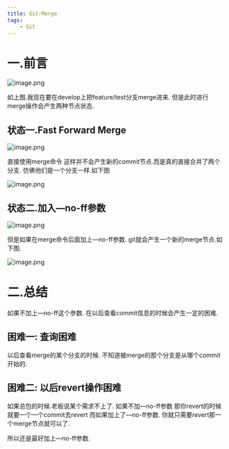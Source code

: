 ```yaml
---
title: Git-Merge
tags:
    - Git
---
```


# 一.前言

![image.png](https://upload-images.jianshu.io/upload_images/1452166-2786b47c14e6d1be.png?imageMogr2/auto-orient/strip%7CimageView2/2/w/1240)

如上图.我现在要在develop上把feature/test分支merge进来.
但是此时进行merge操作会产生两种节点状态.

<!--more-->

## 状态一.Fast Forward Merge

![image.png](https://upload-images.jianshu.io/upload_images/1452166-89443268e980d8ad.png?imageMogr2/auto-orient/strip%7CimageView2/2/w/1240)

直接使用merge命令
这样并不会产生新的commit节点.而是真的直接合并了两个分支.
仿佛他们是一个分支一样.如下图

![image.png](https://upload-images.jianshu.io/upload_images/1452166-4d56d0f1e05c6b10.png?imageMogr2/auto-orient/strip%7CimageView2/2/w/1240)

## 状态二.加入—no-ff参数

![image.png](https://upload-images.jianshu.io/upload_images/1452166-805de1a766d6b8ad.png?imageMogr2/auto-orient/strip%7CimageView2/2/w/1240)

但是如果在merge命令后面加上—no-ff参数.
git就会产生一个新的merge节点.如下图.

![image.png](https://upload-images.jianshu.io/upload_images/1452166-d59699f53fc04147.png?imageMogr2/auto-orient/strip%7CimageView2/2/w/1240)

# 二.总结

如果不加上—no-ff这个参数.
在以后查看commit信息的时候会产生一定的困难.

## 困难一: 查询困难

以后查看merge的某个分支的时候.
不知道被merge的那个分支是从哪个commit开始的.

## 困难二: 以后revert操作困难

如果总包的时候.老板说某个需求不上了.
如果不加—no-ff参数
那你revert的时候就要一个一个commit去revert
而如果加上了—no-ff参数.
你就只需要revert那一个merge节点就可以了.

所以还是最好加上—no-ff参数.


